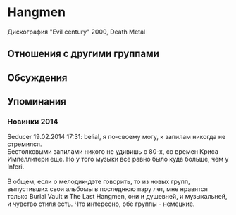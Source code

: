 # Hangmen

Дискография
"Evil century" 2000, Death Metal

## Отношения с другими группами


## Обсуждения


## Упоминания

### Новинки 2014

Seducer 19.02.2014 17:31:
belial, я по-своему могу, к запилам никогда не стремился. <BR>Бестолковыми запилами никого не удивишь с 80-х, со времен Криса Импеллитери еще. Но у того музыки все равно было куда больше, чем у Inferi.<BR><BR>В общем, если о мелодик-дэте говорить, то из новых групп, выпустивших свои альбомы в последнюю пару лет, мне нравятся только Burial Vault и The Last Hangmen, они и душевней, и музыкальней, и чувство стиля есть. Что интересно, обе группы - немецкие.

